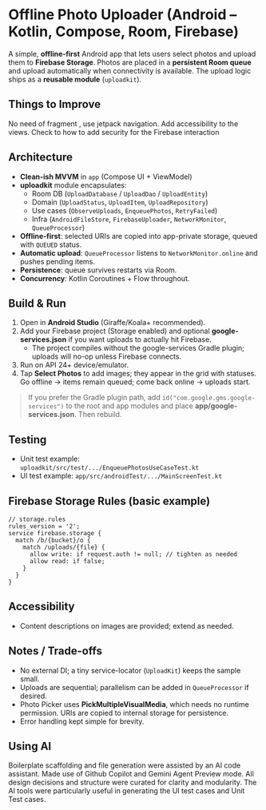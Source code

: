 # Offline Photo Uploader (Android – Kotlin, Compose, Room, Firebase)

A simple, **offline‑first** Android app that lets users select photos and upload them to **Firebase Storage**. Photos are placed in a **persistent Room queue** and upload automatically when connectivity is available. The upload logic ships as a **reusable module** (`uploadkit`).

## Things to Improve
No need of fragment , use jetpack navigation. Add accessibility to the views. Check to how to add security for the Firebase interaction

## Architecture
- **Clean-ish MVVM** in `app` (Compose UI + ViewModel)
- **uploadkit** module encapsulates:
  - Room DB (`UploadDatabase` / `UploadDao` / `UploadEntity`)
  - Domain (`UploadStatus`, `UploadItem`, `UploadRepository`)
  - Use cases (`ObserveUploads`, `EnqueuePhotos`, `RetryFailed`)
  - Infra (`AndroidFileStore`, `FirebaseUploader`, `NetworkMonitor`, `QueueProcessor`)
- **Offline-first**: selected URIs are copied into app-private storage, queued with `QUEUED` status.
- **Automatic upload**: `QueueProcessor` listens to `NetworkMonitor.online` and pushes pending items.
- **Persistence**: queue survives restarts via Room.
- **Concurrency**: Kotlin Coroutines + Flow throughout.

## Build & Run
1. Open in **Android Studio** (Giraffe/Koala+ recommended).
2. Add your Firebase project (Storage enabled) and optional **google-services.json** if you want uploads to actually hit Firebase.
   - The project compiles without the google-services Gradle plugin; uploads will no-op unless Firebase connects.
3. Run on API 24+ device/emulator.
4. Tap **Select Photos** to add images; they appear in the grid with statuses. Go offline → items remain queued; come back online → uploads start.

> If you prefer the Gradle plugin path, add `id("com.google.gms.google-services")` to the root and app modules and place **app/google-services.json**. Then rebuild.

## Testing
- Unit test example: `uploadkit/src/test/.../EnqueuePhotosUseCaseTest.kt`
- UI test example: `app/src/androidTest/.../MainScreenTest.kt`

## Firebase Storage Rules (basic example)
```
// storage.rules
rules_version = '2';
service firebase.storage {
  match /b/{bucket}/o {
    match /uploads/{file} {
      allow write: if request.auth != null; // tighten as needed
      allow read: if false;
    }
  }
}
```

## Accessibility
- Content descriptions on images are provided; extend as needed.

## Notes / Trade-offs
- No external DI; a tiny service-locator (`UploadKit`) keeps the sample small.
- Uploads are sequential; parallelism can be added in `QueueProcessor` if desired.
- Photo Picker uses **PickMultipleVisualMedia**, which needs no runtime permission. URIs are copied to internal storage for persistence.
- Error handling kept simple for brevity.

## Using AI
Boilerplate scaffolding and file generation were assisted by an AI code assistant. Made use of Github Copilot and Gemini Agent Preview mode. All design decisions and structure were curated for clarity and modularity. The AI tools were particularly useful in generating the UI test cases and Unit Test cases. 
